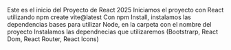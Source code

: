Este es el inicio del Proyecto de React 2025
Iniciamos el proyecto con React utilizando npm create vite@latest
Con npm Install, instalamos las dependencias bases para utilizar Node, en la carpeta con el nombre del proyecto
Instalamos las dependnecias que utilizaremos (Bootstrarp, React Dom, React Router, React Icons)
